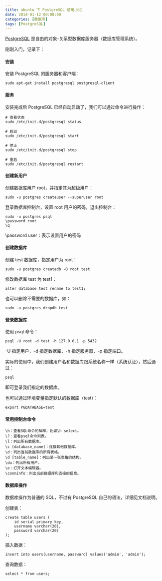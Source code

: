 ```yaml
---
title: ubuntu 下 PostgreSQL 使用小记
date: 2014-01-12 00:00:00
categories: [数据库]
tags: [PostgreSQL]
---
```


[PostgreSQL](http://zh.wikipedia.org/wiki/PostgreSQL) 是自由的对象-关系型数据库服务器（数据库管理系统）。

刚刚入门，记录下：

#### 安装

安装 PostgreSQL 的服务器和客户端：
```
sudo apt-get install postgresql postgresql-client
```

#### 服务

安装完成后 PostgreSQL 已经自动启动了，我们可以通过命令进行操作：
```
# 查看状态
sudo /etc/init.d/postgresql status

# 启动
sudo /etc/init.d/postgresql start

# 停止
sudo /etc/init.d/postgresql stop

# 重启
sudo /etc/init.d/postgresql restart
```

#### 创建新用户

创建数据库用户 root，并指定其为超级用户：
```
sudo -u postgres createuser --superuser root
```

登录数据库控制台，设置 root 用户的密码，退出控制台：
```
sudo -u postgres psql
\password root
\q
```

\password user：表示设置用户的密码

#### 创建数据库

创建 test 数据库，指定用户为 root：
```
sudo -u postgres createdb -O root test
```

修改数据库 test 为 test1：
```
alter database test rename to test1;
```

也可以删除不需要的数据库，如：
```
sudo -u postgres dropdb test
```

#### 登录数据库

使用 psql 命令：
```
psql -U root -d test -h 127.0.0.1 -p 5432
```

-U 指定用户，-d 指定数据库，-h 指定服务器，-p 指定端口。

实际的使用中，我们创建用户名和数据库跟系统名称一样（系统认证），然后通过：
```
psql
```
即可登录我们指定的数据库。

也可以通过环境变量指定默认的数据库（test）：
```
export PGDATABASE=test
```

#### 常用控制台命令

```
\h：查看SQL命令的解释，比如\h select。
\?：查看psql命令列表。
\l：列出所有数据库。
\c [database_name]：连接其他数据库。
\d：列出当前数据库的所有表格。
\d [table_name]：列出某一张表格的结构。
\du：列出所有用户。
\e：打开文本编辑器。
\conninfo：列出当前数据库和连接的信息。
```

#### 数据库操作

数据库操作为普通的 SQL，不过有 PostgreSQL 自己的语法，详细见文档说明。

创建表：
```
create table users (
	id serial primary key,
	username varchar(20),
	password varchar(20)
);
```

插入数据：
```
insert into users(username, password) values('admin', 'admin');
```

查询数据：
```
select * from users;
```
